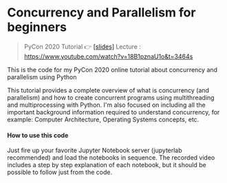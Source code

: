# Concurrency and Parallelism for beginners
> PyCon 2020 Tutorial 👉 [\[slides\]](https://docs.google.com/presentation/d/1VdBEtXK5A8nFjIfGCSBR8pc6g-zv0yBGuIPBfffOo_k/edit?usp=sharing)
Lecture : https://www.youtube.com/watch?v=18B1pznaU1o&t=3464s

This is the code for my PyCon 2020 online tutorial about concurrency and parallelism using Python

This tutorial provides a complete overview of what is concurrency (and parallelism) and how to create concurrent programs using multithreading and multiprocessing with Python. I'm also focused on including all the important background information required to understand concurrency, for example: Computer Architecture, Operating Systems concepts, etc.

#### How to use this code

Just fire up your favorite Jupyter Notebook server (jupyterlab recommended) and load the notebooks in sequence. The recorded video includes a step by step explanation of each notebook, but it should be possible to follow just from the code.


